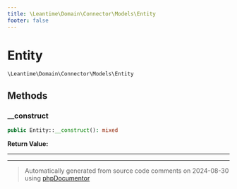 ```yaml
---
title: \Leantime\Domain\Connector\Models\Entity
footer: false
---
```


# Entity




`\Leantime\Domain\Connector\Models\Entity`




## Methods

### __construct



```php
public Entity::__construct(): mixed
```









**Return Value:**





---


---
> Automatically generated from source code comments on 2024-08-30 using [phpDocumentor](http://www.phpdoc.org/)
